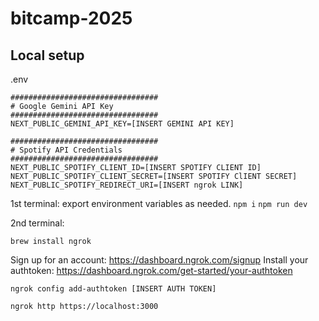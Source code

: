 # bitcamp-2025

## Local setup

.env

```
#################################
# Google Gemini API Key
#################################
NEXT_PUBLIC_GEMINI_API_KEY=[INSERT GEMINI API KEY]

#################################
# Spotify API Credentials
#################################
NEXT_PUBLIC_SPOTIFY_CLIENT_ID=[INSERT SPOTIFY CLIENT ID]
NEXT_PUBLIC_SPOTIFY_CLIENT_SECRET=[INSERT SPOTIFY ClIENT SECRET]
NEXT_PUBLIC_SPOTIFY_REDIRECT_URI=[INSERT ngrok LINK]
```

1st terminal:
export environment variables as needed.
`npm i`
`npm run dev`

2nd terminal:

`brew install ngrok`

Sign up for an account: https://dashboard.ngrok.com/signup
Install your authtoken: https://dashboard.ngrok.com/get-started/your-authtoken

`ngrok config add-authtoken [INSERT AUTH TOKEN]`

`ngrok http https://localhost:3000`
